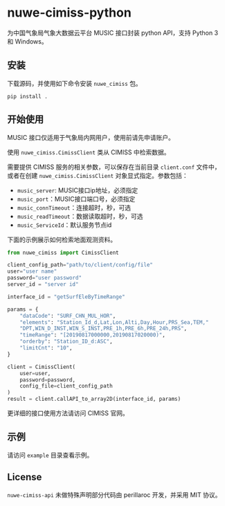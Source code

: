 # nuwe-cimiss-python

为中国气象局气象大数据云平台 MUSIC 接口封装 python API，支持 Python 3 和 Windows。

## 安装

下载源码，并使用如下命令安装 `nuwe_cimiss` 包。

```
pip install .
```

## 开始使用

MUSIC 接口仅适用于气象局内网用户，使用前请先申请账户。

使用 `nuwe_cimiss.CimissClient` 类从 CIMISS 中检索数据。

需要提供 CIMISS 服务的相关参数，可以保存在当前目录 `client.conf` 文件中，
或者在创建 `nuwe_cimiss.CimissClient` 对象显式指定。参数包括：

- `music_server`: MUSIC接口ip地址，必须指定
- `music_port`：MUSIC接口端口号，必须指定
- `music_connTimeout`：连接超时，秒，可选
- `music_readTimeout`：数据读取超时，秒，可选
- `music_ServiceId`：默认服务节点id

下面的示例展示如何检索地面观测资料。

```python
from nuwe_cimiss import CimissClient

client_config_path="path/to/client/config/file"
user="user name"
password="user password"
server_id = "server id"

interface_id = "getSurfEleByTimeRange"

params = {
    "dataCode": "SURF_CHN_MUL_HOR",
    "elements": "Station_Id_d,Lat,Lon,Alti,Day,Hour,PRS_Sea,TEM,"
    "DPT,WIN_D_INST,WIN_S_INST,PRE_1h,PRE_6h,PRE_24h,PRS",
    "timeRange": "[20190817000000,20190817020000)",
    "orderby": "Station_ID_d:ASC",
    "limitCnt": "10",
}

client = CimissClient(
    user=user,
    password=password,
    config_file=client_config_path
)
result = client.callAPI_to_array2D(interface_id, params)
```

更详细的接口使用方法请访问 CIMISS 官网。

## 示例

请访问 `example` 目录查看示例。

## License

`nuwe-cimiss-api` 未做特殊声明部分代码由 perillaroc 开发，并采用 MIT 协议。
